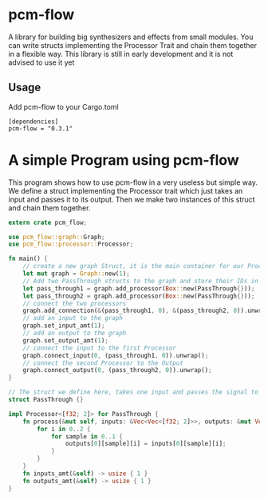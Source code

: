 # pcm-flow

A library for building big synthesizers and effects from small modules.
You can write structs implementing the Processor Trait and chain them together in a flexible way.
This library is still in early development and it is not advised to use it yet

## Usage

Add pcm-flow to your Cargo.toml
```
[dependencies]
pcm-flow = "0.3.1"
```
# A simple Program using pcm-flow
This program shows how to use pcm-flow in a very useless but simple way.
We define a struct implementing the Processor trait which just takes an input and passes it to its output.
Then we make two instances of this struct and chain them together.

``` rust
extern crate pcm_flow;

use pcm_flow::graph::Graph;
use pcm_flow::processor::Processor;

fn main() {
    // create a new graph Struct, it is the main container for our Processors
    let mut graph = Graph::new(1);
    // Add two PassThrough structs to the graph and store their IDs in variables
    let pass_through1 = graph.add_processor(Box::new(PassThrough{}));
    let pass_through2 = graph.add_processor(Box::new(PassThrough{}));
    // connect the two processors
    graph.add_connection(&(pass_through1, 0), &(pass_through2, 0)).unwrap();
    // add an input to the graph
    graph.set_input_amt(1);
    // add an output to the graph
    graph.set_output_amt(1);
    // connect the input to the first Processor
    graph.connect_input(0, (pass_through1, 0)).unwrap();
    // connect the second Processor to the Output
    graph.connect_output(0, (pass_through2, 0)).unwrap();
}

// The struct we define here, takes one input and passes the signal to the output
struct PassThrough {}

impl Processor<[f32; 2]> for PassThrough {
    fn process(&mut self, inputs: &Vec<Vec<[f32; 2]>>, outputs: &mut Vec<Vec<[f32; 2]>>) {
        for i in 0..2 {
            for sample in 0..1 {
                outputs[0][sample][i] = inputs[0][sample][i];
            }
        }
    }
    fn inputs_amt(&self) -> usize { 1 }
    fn outputs_amt(&self) -> usize { 1 }
}
```
